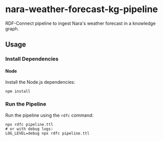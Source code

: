 # nara-weather-forecast-kg-pipeline

RDF-Connect pipeline to ingest Nara's weather forecast in a knowledge graph.

## Usage

### Install Dependencies

#### Node

Install the Node.js dependencies:

```shell
npm install
```

### Run the Pipeline

Run the pipeline using the `rdfc` command:

```shell
npx rdfc pipeline.ttl
# or with debug logs:
LOG_LEVEL=debug npx rdfc pipeline.ttl
```
